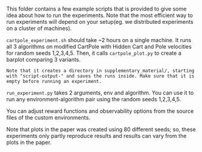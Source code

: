 This folder contains a few example scripts that is provided to give some idea about how to run the experiments. Note that the most efficient way to run experiments will depend on your setup(eg. we distributed experiments on a cluster of machines).

`cartpole_experiment.sh` should take ~2 hours on a single machine. It runs all 3 algorithms on modified CartPole with Hidden Cart and Pole velocities for random seeds 1,2,3,4,5. Then, it calls `cartpole_plot.py` to create a barplot comparing 3 variants. 

    Note that it creates a directory in supplementary_material/, starting with "script-output-" and saves the runs inside. Make sure that it is empty before running an experiment.


`run_experiment.py` takes 2 arguments, env and algorithm. You can use it to run any environment-algorithm pair using the random seeds 1,2,3,4,5. 


You can adjust reward functions and observability options from the source files of the custom environments.

Note that plots in the paper was created using 80 different seeds; so, these experiments only partly reproduce results and results can vary
from the plots in the paper.